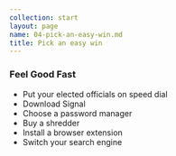 ```yaml
---
collection: start
layout: page
name: 04-pick-an-easy-win.md
title: Pick an easy win
---
```



### Feel Good Fast
* Put your elected officials on speed dial
* Download Signal
* Choose a password manager
* Buy a shredder
* Install a browser extension
* Switch your search engine
